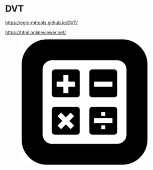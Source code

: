 # DVT

https://eglc-mttools.github.io/DVT/

https://html.onlineviewer.net/

<center><img src="https://github.com/EGLC-MtTOOLS/DVT/blob/main/calculatorapp.png" alt="" width="400"></center

<img src="https://github.com/EGLC-MtTOOLS/DVT/blob/main/mashle-bring-bang-bang_Original.gif" alt="" width="400">
